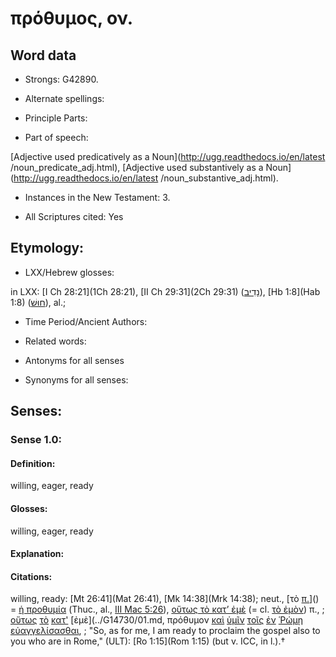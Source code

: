 # πρόθυμος, ον.

<!-- Status: S2=NeedsReview -->
<!-- Lexica used for edits: BDAG, LN, FFM, A-S -->

## Word data

* Strongs: G42890.

* Alternate spellings:



* Principle Parts: 


* Part of speech: 

[Adjective used predicatively as a Noun](http://ugg.readthedocs.io/en/latest
/noun_predicate_adj.html),
[Adjective used substantively as a Noun](http://ugg.readthedocs.io/en/latest
/noun_substantive_adj.html).

* Instances in the New Testament: 3.

* All Scriptures cited: Yes

## Etymology: 


* LXX/Hebrew glosses: 

in LXX: [I Ch 28:21](1Ch 28:21), [II Ch 29:31](2Ch 29:31) ([נָדִיב](//en-uhl/H5081)), [Hb 1:8](Hab 1:8) ([חוּשׁ](//en-uhl/H2363)), al.;

* Time Period/Ancient Authors: 


* Related words: 

* Antonyms for all senses

* Synonyms for all senses: 


## Senses: 


### Sense  1.0: 

#### Definition: 

willing, eager, ready

#### Glosses: 

willing, eager, ready

#### Explanation: 
 

#### Citations:

willing, ready: [Mt 26:41](Mat 26:41), [Mk 14:38](Mrk 14:38); neut., [τὸ [π.]()]() = [ἡ προθυμία]() (Thuc., al., [III Mac 5:26](3Macc.5.26)), [οὕτως τὸ κατ’ ἐμὲ]() (= cl. [τὸ ἐμὸν]()) π.,
; [οὕτως](../G37790/01.md) [τὸ](../G35880/01.md) [κατ'](../G25960/01.md) [ἐμὲ](../G14730/01.md, πρόθυμον [καὶ](../G25320/01.md) [ὑμῖν](../G47710/01.md) [τοῖς](../G35880/01.md) [ἐν](../G17220/01.md) [Ῥώμῃ](../G45160/01.md) [εὐαγγελίσασθαι](../G20970/01.md),
; "So, as for me, I am ready to proclaim the gospel also to you who are in Rome," (ULT):
[Ro 1:15](Rom 1:15) (but v. ICC, in l.).†